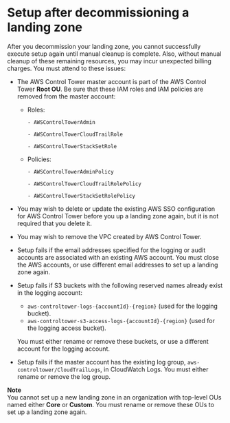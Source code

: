 # Setup after decommissioning a landing zone<a name="known-issues-decommissioning"></a>

After you decommission your landing zone, you cannot successfully execute setup again until manual cleanup is complete\. Also, without manual cleanup of these remaining resources, you may incur unexpected billing charges\. You must attend to these issues:
+ The AWS Control Tower master account is part of the AWS Control Tower **Root OU**\. Be sure that these IAM roles and IAM policies are removed from the master account: 
  + Roles: 

    `- AWSControlTowerAdmin`

    `- AWSControlTowerCloudTrailRole`

    `- AWSControlTowerStackSetRole`
  + Policies: 

    `- AWSControlTowerAdminPolicy`

    `- AWSControlTowerCloudTrailRolePolicy`

    `- AWSControlTowerStackSetRolePolicy`
+ You may wish to delete or update the existing AWS SSO configuration for AWS Control Tower before you up a landing zone again, but it is not required that you delete it\.
+ You may wish to remove the VPC created by AWS Control Tower\.
+ Setup fails if the email addresses specified for the logging or audit accounts are associated with an existing AWS account\. You must close the AWS accounts, or use different email addresses to set up a landing zone again\. 
+ Setup fails if S3 buckets with the following reserved names already exist in the logging account:
  + `aws-controltower-logs-{accountId}-{region}` \(used for the logging bucket\)\.
  + `aws-controltower-s3-access-logs-{accountId}-{region}` \(used for the logging access bucket\)\.

   You must either rename or remove these buckets, or use a different account for the logging account\.
+ Setup fails if the master account has the existing log group, `aws-controltower/CloudTrailLogs`, in CloudWatch Logs\. You must either rename or remove the log group\. 

**Note**  
You cannot set up a new landing zone in an organization with top\-level OUs named either **Core** or **Custom**\. You must rename or remove these OUs to set up a landing zone again\.